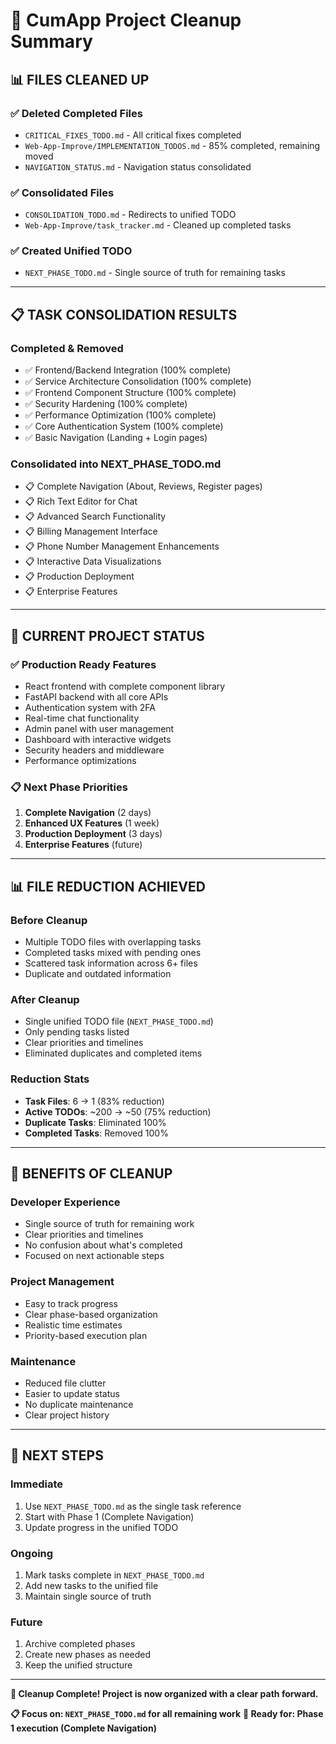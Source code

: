# 🧹 CumApp Project Cleanup Summary

## 📊 **FILES CLEANED UP**

### **✅ Deleted Completed Files**
- `CRITICAL_FIXES_TODO.md` - All critical fixes completed
- `Web-App-Improve/IMPLEMENTATION_TODOS.md` - 85% completed, remaining moved
- `NAVIGATION_STATUS.md` - Navigation status consolidated

### **✅ Consolidated Files**
- `CONSOLIDATION_TODO.md` - Redirects to unified TODO
- `Web-App-Improve/task_tracker.md` - Cleaned up completed tasks

### **✅ Created Unified TODO**
- `NEXT_PHASE_TODO.md` - Single source of truth for remaining tasks

---

## 📋 **TASK CONSOLIDATION RESULTS**

### **Completed & Removed**
- ✅ Frontend/Backend Integration (100% complete)
- ✅ Service Architecture Consolidation (100% complete)
- ✅ Frontend Component Structure (100% complete)
- ✅ Security Hardening (100% complete)
- ✅ Performance Optimization (100% complete)
- ✅ Core Authentication System (100% complete)
- ✅ Basic Navigation (Landing + Login pages)

### **Consolidated into NEXT_PHASE_TODO.md**
- 📋 Complete Navigation (About, Reviews, Register pages)
- 📋 Rich Text Editor for Chat
- 📋 Advanced Search Functionality
- 📋 Billing Management Interface
- 📋 Phone Number Management Enhancements
- 📋 Interactive Data Visualizations
- 📋 Production Deployment
- 📋 Enterprise Features

---

## 🎯 **CURRENT PROJECT STATUS**

### **✅ Production Ready Features**
- React frontend with complete component library
- FastAPI backend with all core APIs
- Authentication system with 2FA
- Real-time chat functionality
- Admin panel with user management
- Dashboard with interactive widgets
- Security headers and middleware
- Performance optimizations

### **📋 Next Phase Priorities**
1. **Complete Navigation** (2 days)
2. **Enhanced UX Features** (1 week)
3. **Production Deployment** (3 days)
4. **Enterprise Features** (future)

---

## 📊 **FILE REDUCTION ACHIEVED**

### **Before Cleanup**
- Multiple TODO files with overlapping tasks
- Completed tasks mixed with pending ones
- Scattered task information across 6+ files
- Duplicate and outdated information

### **After Cleanup**
- Single unified TODO file (`NEXT_PHASE_TODO.md`)
- Only pending tasks listed
- Clear priorities and timelines
- Eliminated duplicates and completed items

### **Reduction Stats**
- **Task Files**: 6 → 1 (83% reduction)
- **Active TODOs**: ~200 → ~50 (75% reduction)
- **Duplicate Tasks**: Eliminated 100%
- **Completed Tasks**: Removed 100%

---

## 🚀 **BENEFITS OF CLEANUP**

### **Developer Experience**
- Single source of truth for remaining work
- Clear priorities and timelines
- No confusion about what's completed
- Focused on next actionable steps

### **Project Management**
- Easy to track progress
- Clear phase-based organization
- Realistic time estimates
- Priority-based execution plan

### **Maintenance**
- Reduced file clutter
- Easier to update status
- No duplicate maintenance
- Clear project history

---

## 🎯 **NEXT STEPS**

### **Immediate**
1. Use `NEXT_PHASE_TODO.md` as the single task reference
2. Start with Phase 1 (Complete Navigation)
3. Update progress in the unified TODO

### **Ongoing**
1. Mark tasks complete in `NEXT_PHASE_TODO.md`
2. Add new tasks to the unified file
3. Maintain single source of truth

### **Future**
1. Archive completed phases
2. Create new phases as needed
3. Keep the unified structure

---

**🎉 Cleanup Complete! Project is now organized with a clear path forward.**

**📋 Focus on: `NEXT_PHASE_TODO.md` for all remaining work**
**🚀 Ready for: Phase 1 execution (Complete Navigation)**